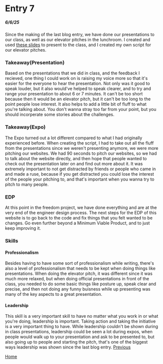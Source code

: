 # Entry 7
##### 6/6/25

Since the making of the last blog entry, we have done our presentations to our class, as well as our elevator pitches in the lunchroom. I created and used [these slides](https://docs.google.com/presentation/d/1C8YxAGayr4ChDg01Z6PB35lfITWGLnGYBPx1QFg-XvI/edit) to present to the class, and I created my own script for our elevator pitches.

### Takeaway(Presentation)
Based on the presentations that we did in class, and the feedback I recieved, one thing I could work on is raising my voice more so that it's easier for the everyone to hear the presentation. Not only was it good to speak louder, but it also would've helped to speak clearer, and to try and range your presentation to about 6 or 7 minutes. It can't be too short because then it would be an elevator pitch, but it can't be too long to the point people lose interest. It also helps to add a little bit of fluff to what you're talking about. You don't wanna stray too far from your point, but you should incorperate some stories about the challenges.

### Takeaway(Expo)
The Expo turned out a lot different compared to what I had originally experienced before. When creating the script, I had to take out all the fluff from the presentations since we weren't presenting anymore, we were more pitching our websites. We had 90 seconds to pitch our websites, so we had to talk about the website directly, and then hope that people wanted to check out the presentation later on and find out more about it. It was extremely important to not get distracted by friends or people who came in and made a ruse, because if you get distracted you could lose the interest of the people your pitching to, and that's important when you wanna try to pitch to many people.

### EDP
At this point in the freedom project, we have done everything and are at the very end of the engineer design process. The next steps for the EDP of this website is to go back to the code and fix things that you felt wanted to be changes. Go even further beyond a Minimum Viable Product, and to just keep improving it.

### Skills
#### Professionalism
Besides having to have some sort of professionalism while writing, there's also a level of professionalism that needs to be kept when doing things like presentations. When doing the elevator pitch, it was different since it was much more relaxed, but when doing official presentations in front of the class, you needed to do some basic things like posture up, speak clear and precise, and then not doing any funny buisness while up presenting was many of the key aspects to a great presentation.

#### Leadership
This skill is a very important skill to have no matter what you work in or what you're doing, leadership is important. Taking action and taking the initiative is a very important thing to have. While leadership couldn't be shown during in class presentations, leadership could be seen a lot during expos, when people would walk up to your presentation and ask to be presented to, but also going up to people and starting the pitch, that's one of the biggest ways leadership was shown since the last blog entry.
[Previous](entry06.md) 

[Home](../README.md)
